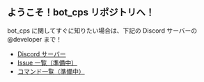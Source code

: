 ## ようこそ！bot_cps リポジトリへ！

bot_cps に関してすぐに知りたい場合は、下記の Discord サーバーの @developer まで！ 

- [Discord サーバー](https://discord.gg/Pmt5BetUqb)
- [Issue 一覧（準備中）](https://github.com/bot-cps/bot_cps.issue/issues)
- [コマンド一覧（準備中）](https://bot-cps.github.io/bot_cps.github.io/)
